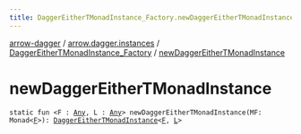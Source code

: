 ```yaml
---
title: DaggerEitherTMonadInstance_Factory.newDaggerEitherTMonadInstance - arrow-dagger
---
```


[arrow-dagger](../../index.html) / [arrow.dagger.instances](../index.html) / [DaggerEitherTMonadInstance_Factory](index.html) / [newDaggerEitherTMonadInstance](./new-dagger-either-t-monad-instance.html)

# newDaggerEitherTMonadInstance

`static fun <F : `[`Any`](https://kotlinlang.org/api/latest/jvm/stdlib/kotlin/-any/index.html)`, L : `[`Any`](https://kotlinlang.org/api/latest/jvm/stdlib/kotlin/-any/index.html)`> newDaggerEitherTMonadInstance(MF: Monad<`[`F`](new-dagger-either-t-monad-instance.html#F)`>): `[`DaggerEitherTMonadInstance`](../-dagger-either-t-monad-instance/index.html)`<`[`F`](new-dagger-either-t-monad-instance.html#F)`, `[`L`](new-dagger-either-t-monad-instance.html#L)`>`